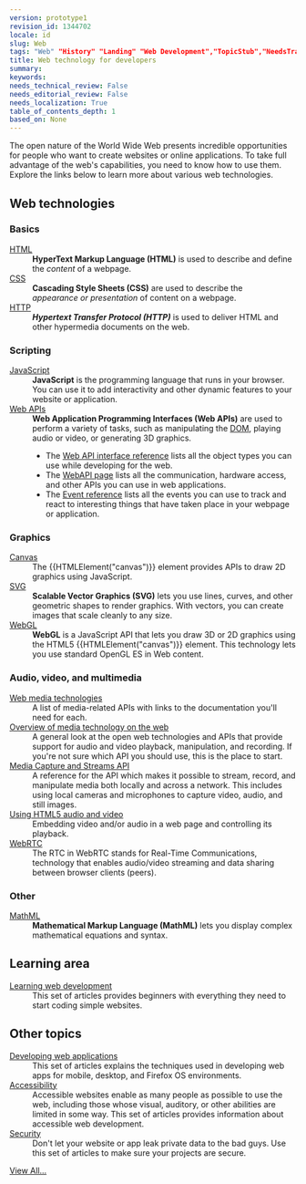 ```yaml
---
version: prototype1
revision_id: 1344702
locale: id
slug: Web
tags: "Web" "History" "Landing" "Web Development","TopicStub","NeedsTranslation"
title: Web technology for developers
summary: 
keywords: 
needs_technical_review: False
needs_editorial_review: False
needs_localization: True
table_of_contents_depth: 1
based_on: None
---
```

<p class="summary">The open nature of the World Wide Web&nbsp;presents incredible opportunities for people who want to create websites or online applications. To take full advantage of the web's capabilities, you need to know how to use them. Explore&nbsp;the links below to learn&nbsp;more about&nbsp;various web technologies.</p>

<div class="row topicpage-table">
<div class="section">
<h2 class="Documentation" id="Web_technologies">Web technologies</h2>

<h3 id="Basics">Basics</h3>

<dl>
 <dt><a href="/en-US/docs/Web/HTML">HTML</a></dt>
 <dd><strong>HyperText Markup Language (HTML)</strong> is used to describe and define the <em>content</em> of a webpage.</dd>
 <dt><a href="/en-US/docs/Web/CSS">CSS</a></dt>
 <dd><strong>Cascading Style Sheets (CSS)</strong> are used to describe the <em>appearance&nbsp;or presentation</em> of content on a webpage.</dd>
 <dt><a href="/en-US/docs/Web/HTTP">HTTP</a></dt>
 <dd><strong><dfn>Hypertext Transfer Protocol (HTTP)</dfn></strong> is&nbsp;used to deliver&nbsp;HTML and other hypermedia documents on the web.</dd>
</dl>

<h3 id="Scripting">Scripting</h3>

<dl>
 <dt><a href="/en-US/docs/Web/JavaScript">JavaScript</a></dt>
 <dd><strong>JavaScript</strong> is the programming language that runs in your browser. You can use it&nbsp;to add interactivity and other dynamic features to your website or application.</dd>
 <dt><a href="/en-US/docs/Web/Reference/API">Web APIs</a></dt>
 <dd><strong>Web Application Programming Interfaces (Web APIs)</strong> are used to perform a variety of tasks, such as manipulating the <a href="/en-US/docs/DOM">DOM</a>, playing audio or video, or generating 3D graphics.
 <ul>
  <li>The&nbsp;<a href="/en-US/docs/Web/API" title="/en-US/docs/Web/API">Web API&nbsp;interface reference</a> lists all the object types you can use while developing for the web.</li>
  <li>The <a href="/en-US/docs/WebAPI">WebAPI page</a> lists all the communication, hardware access, and other&nbsp;APIs you can use in web&nbsp;applications.</li>
  <li>The <a href="/en-US/docs/Web/Events">Event reference</a> lists all the events you can use to track and react to&nbsp;interesting things that have taken place in your webpage or application.</li>
 </ul>
 </dd>
</dl>

<h3 id="Graphics">Graphics</h3>

<dl>
 <dt><a href="/en-US/docs/HTML/Canvas">Canvas</a></dt>
 <dd>The {{HTMLElement("canvas")}}&nbsp;element provides APIs to draw 2D graphics using JavaScript.</dd>
 <dt><a href="/en-US/docs/SVG">SVG</a></dt>
 <dd><strong>Scalable Vector Graphics (SVG)</strong> lets you use lines, curves, and other geometric shapes to render graphics. With vectors, you can create images that scale cleanly to any size.</dd>
 <dt><a href="/en-US/docs/Web/WebGL" title="/en-US/docs/Web/WebGL">WebGL</a></dt>
 <dd><strong>WebGL</strong> is a JavaScript&nbsp;API that lets you draw&nbsp;3D or 2D graphics using the&nbsp;HTML5 {{HTMLElement("canvas")}} element.&nbsp;This technology lets you use standard OpenGL ES in Web content.</dd>
</dl>

<h3 id="Audio_video_and_multimedia">Audio, video, and multimedia</h3>

<dl>
 <dt><a href="/en-US/docs/Web/Media">Web media technologies</a></dt>
 <dd>A list of media-related APIs with links to the documentation you'll need for each.</dd>
 <dt><a href="/en-US/docs/Web/Media/Overview">Overview of media technology on the web</a></dt>
 <dd>A general look at the open web technologies and APIs that provide support for audio and video playback, manipulation, and recording. If you're not sure which API you should use, this is the place to start.</dd>
 <dt><a href="/en-US/docs/Web/API/Media_Streams_API">Media Capture and Streams API</a></dt>
 <dd>A reference for the API which makes it possible to stream, record, and manipulate media both locally and across a network. This includes using local cameras and microphones to capture video, audio, and still images.</dd>
 <dt><a href="/en-US/docs/Web/Guide/HTML/Using_HTML5_audio_and_video">Using HTML5 audio and video</a></dt>
 <dd>Embedding video and/or audio in a web page and controlling its playback.</dd>
 <dt><a href="/en-US/docs/WebRTC">WebRTC</a></dt>
 <dd>The RTC in WebRTC stands for Real-Time Communications, technology that enables audio/video streaming and data sharing between browser clients (peers).</dd>
</dl>

<h3 id="Other">Other</h3>

<dl>
 <dt><a href="/en-US/docs/Web/MathML">MathML</a></dt>
 <dd><strong>Mathematical Markup Language (MathML)</strong> lets you&nbsp;display complex mathematical equations and syntax.</dd>
</dl>
</div>

<div class="section">
<h2 class="Documentation" id="Learning_area">Learning area</h2>

<dl>
 <dt><a href="/en-US/docs/Learn">Learning web development</a></dt>
 <dd>This set of articles provides beginners with everything they need to start coding simple websites.</dd>
</dl>

<dl>
</dl>

<h2 id="Other_topics">Other topics</h2>

<dl>
 <dt><a href="/en-US/docs/Web/Apps">Developing web applications</a></dt>
 <dd>This set of articles explains the techniques used in&nbsp;developing web apps&nbsp;for mobile, desktop, and Firefox OS environments.</dd>
 <dt><a href="/en-US/docs/Web/Accessibility">Accessibility</a></dt>
 <dd>Accessible websites enable as many people as possible to use the web, including those whose visual, auditory, or other abilities are limited in some way. This set of articles provides information about accessible web development.</dd>
 <dt><a href="/en-US/docs/Web/Security">Security</a></dt>
 <dd>Don't let your website or app leak private data to the bad guys. Use this set of articles to make sure your projects are&nbsp;secure.</dd>
</dl>
</div>
</div>

<p><span class="alllinks"><a href="/en-US/docs/tag/Web">View All...</a></span></p>

